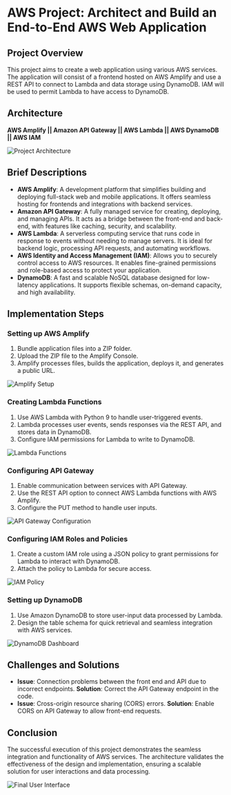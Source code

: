 
# AWS Project: Architect and Build an End-to-End AWS Web Application

## Project Overview
This project aims to create a web application using various AWS services. The application will consist of a frontend hosted on AWS Amplify and use a REST API to connect to Lambda and data storage using DynamoDB. IAM will be used to permit Lambda to have access to DynamoDB.

## Architecture
**AWS Amplify || Amazon API Gateway || AWS Lambda || AWS DynamoDB || AWS IAM**

![Project Architecture](project-architecture.png)

## Brief Descriptions
- **AWS Amplify**: A development platform that simplifies building and deploying full-stack web and mobile applications. It offers seamless hosting for frontends and integrations with backend services.
- **Amazon API Gateway**: A fully managed service for creating, deploying, and managing APIs. It acts as a bridge between the front-end and back-end, with features like caching, security, and scalability.
- **AWS Lambda**: A serverless computing service that runs code in response to events without needing to manage servers. It is ideal for backend logic, processing API requests, and automating workflows.
- **AWS Identity and Access Management (IAM)**: Allows you to securely control access to AWS resources. It enables fine-grained permissions and role-based access to protect your application.
- **DynamoDB**: A fast and scalable NoSQL database designed for low-latency applications. It supports flexible schemas, on-demand capacity, and high availability.

## Implementation Steps

### Setting up AWS Amplify
1. Bundle application files into a ZIP folder.
2. Upload the ZIP file to the Amplify Console.
3. Amplify processes files, builds the application, deploys it, and generates a public URL.

![Amplify Setup](amplify-setup.png)

### Creating Lambda Functions
1. Use AWS Lambda with Python 9 to handle user-triggered events.
2. Lambda processes user events, sends responses via the REST API, and stores data in DynamoDB.
3. Configure IAM permissions for Lambda to write to DynamoDB.

![Lambda Functions](lambda-functions.png)

### Configuring API Gateway
1. Enable communication between services with API Gateway.
2. Use the REST API option to connect AWS Lambda functions with AWS Amplify.
3. Configure the PUT method to handle user inputs.

![API Gateway Configuration](api-gateway-config.png)

### Configuring IAM Roles and Policies
1. Create a custom IAM role using a JSON policy to grant permissions for Lambda to interact with DynamoDB.
2. Attach the policy to Lambda for secure access.

![IAM Policy](iam-policy.png)

### Setting up DynamoDB
1. Use Amazon DynamoDB to store user-input data processed by Lambda.
2. Design the table schema for quick retrieval and seamless integration with AWS services.

![DynamoDB Dashboard](dynamodb-dashboard.png)

## Challenges and Solutions
- **Issue**: Connection problems between the front end and API due to incorrect endpoints.
  **Solution**: Correct the API Gateway endpoint in the code.
- **Issue**: Cross-origin resource sharing (CORS) errors.
  **Solution**: Enable CORS on API Gateway to allow front-end requests.

## Conclusion
The successful execution of this project demonstrates the seamless integration and functionality of AWS services. The architecture validates the effectiveness of the design and implementation, ensuring a scalable solution for user interactions and data processing.

![Final User Interface](final-ui.png)
